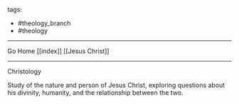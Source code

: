 tags:
- #theology_branch
- #theology
---

Go Home [[index]]
[[Jesus Christ]]

---

Christology

Study of the nature and person of Jesus Christ, exploring questions about his divinity, humanity, and the relationship between the two.